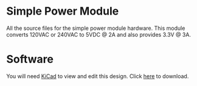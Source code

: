 # Simple Power Module

All the source files for the simple power module hardware. This module converts 120VAC or 240VAC to 5VDC @ 2A and also provides 3.3V @ 3A.

# Software 

You will need [KiCad](https://kicad.org) to view and edit this design. Click [here](https://www.kicad.org/download/) to download.
